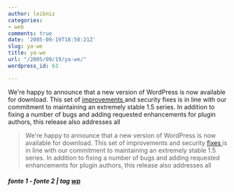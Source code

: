 ```yaml
---
author: leibniz
categories:
- web
comments: true
date: '2005-09-19T18:50:21Z'
slug: ya-we
title: ya-we
url: "/2005/09/19/ya-we/"
wordpress_id: 63

---
```

We're happy to announce that a new version of WordPress is now available for download. This set of [improvements ](http://www.google.com)and security fixes is in line with our commitment to maintaining an extremely stable 1.5 series. In addition to fixing a number of bugs and adding requested enhancements for plugin authors, this release also addresses all

> We're happy to announce that a new version of WordPress is now available for download. This set of improvements and security [fixes ](http://earth.google.com)is in line with our commitment to maintaining an extremely stable 1.5 series. In addition to fixing a number of bugs and adding requested enhancements for plugin authors, this release also addresses all

##### fonte 1 - fonte 2 | tag [wp](http://www.technorati.com/tags/wp)
